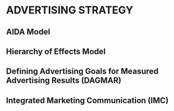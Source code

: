 # ADVERTISING STRATEGY

## AIDA Model

## Hierarchy of Effects Model

## Defining Advertising Goals for Measured Advertising Results (DAGMAR)

## Integrated Marketing Communication (IMC)